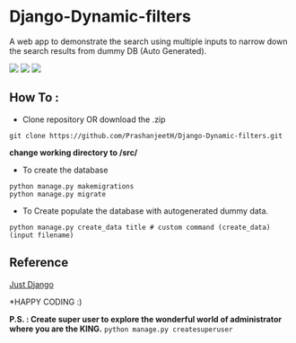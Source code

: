 # Django-Dynamic-filters

A web app to demonstrate the search using multiple inputs to narrow down the search results from dummy DB (Auto Generated).
    
![](https://img.shields.io/badge/build-passed-green)  ![](https://img.shields.io/github/stars/PrashanjeetH/Django_Practise?style=flat)  ![](https://img.shields.io/badge/lisence-GNU-blue)

## How To :

- Clone repository OR download the .zip

`git clone https://github.com/PrashanjeetH/Django-Dynamic-filters.git`

__change working directory to /src/__
- To create the database
```
python manage.py makemigrations
python manage.py migrate
```

- To Create populate the database with autogenerated dummy data.
```
python manage.py create_data title # custom command (create_data) (input filename)
```

## Reference
[Just Django](https://www.youtube.com/watch?v=-X1KMCM_uts&list=PLLRM7ROnmA9EGO3TOlWLgrc46EhTgj1Ih)


*HAPPY CODING :)

__P.S. : Create super user to explore the wonderful world of administrator where you are the KING.__
`python manage.py createsuperuser`
